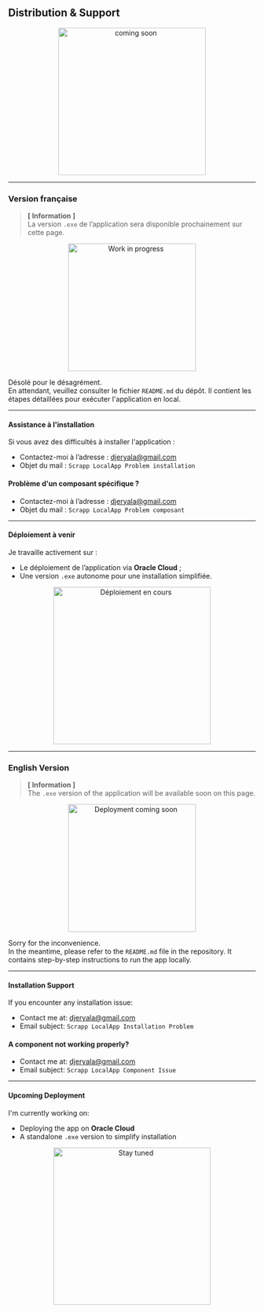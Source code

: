 ## Distribution & Support

<div align="center">
  <img src="https://media0.giphy.com/media/v1.Y2lkPTc5MGI3NjExNnpieHBhYTE4ZTB0MDBmNmEzN3hveWwxc3Q2OGVqanlrOGUzNjRiYyZlcD12MV9pbnRlcm5hbF9naWZfYnlfaWQmY3Q9Zw/lJNoBCvQYp7nq/giphy.gif" alt="coming soon" width="300"/>
</div>

---

### Version française

> **[ Information ]**  
> La version `.exe` de l’application sera disponible prochainement sur cette page.

<div align="center">
  <img src="https://media.giphy.com/media/v1.Y2lkPTc5MGI3NjExdzBxZ21uYTRzMHRyZW5hdzE3eGJja3FtdjF5eWpmZWZsdXV3czdwYSZlcD12MV9naWZzX3NlYXJjaCZjdD1n/l0HlNQ03J5JxX6lva/giphy.gif" width="260" alt="Work in progress"/>
</div>

Désolé pour le désagrément.  
En attendant, veuillez consulter le fichier `README.md` du dépôt. Il contient les étapes détaillées pour exécuter l'application en local.

---

#### Assistance à l'installation

Si vous avez des difficultés à installer l'application :
- Contactez-moi à l’adresse : [djeryala@gmail.com](mailto:djeryala@gmail.com)
- Objet du mail : `Scrapp LocalApp Problem installation`

#### Problème d'un composant spécifique ?

- Contactez-moi à l’adresse : [djeryala@gmail.com](mailto:djeryala@gmail.com)
- Objet du mail : `Scrapp LocalApp Problem composant`

---

#### Déploiement à venir

Je travaille activement sur :
- Le déploiement de l’application via **Oracle Cloud** ;
- Une version `.exe` autonome pour une installation simplifiée.

<div align="center">
  <img src="https://media.giphy.com/media/h4OGa0npayr99WEO7z/giphy.gif" alt="Déploiement en cours" width="320"/>
</div>

---

### English Version

> **[ Information ]**  
> The `.exe` version of the application will be available soon on this page.

<div align="center">
  <img src="https://media.giphy.com/media/v1.Y2lkPTc5MGI3NjExZ3NqNmp3dGgwODN6Z2hrZWh0b2dwbjA3Mmc3NmVnM3ZtbGVwaWJxcyZlcD12MV9naWZzX3NlYXJjaCZjdD1n/3ohhwF34cGDoFFhRfy/giphy.gif" width="260" alt="Deployment coming soon"/>
</div>

Sorry for the inconvenience.  
In the meantime, please refer to the `README.md` file in the repository. It contains step-by-step instructions to run the app locally.

---

#### Installation Support

If you encounter any installation issue:
- Contact me at: [djeryala@gmail.com](mailto:djeryala@gmail.com)
- Email subject: `Scrapp LocalApp Installation Problem`

#### A component not working properly?

- Contact me at: [djeryala@gmail.com](mailto:djeryala@gmail.com)
- Email subject: `Scrapp LocalApp Component Issue`

---

#### Upcoming Deployment

I'm currently working on:
- Deploying the app on **Oracle Cloud**
- A standalone `.exe` version to simplify installation

<div align="center">
  <img src="https://media.giphy.com/media/l2R01JcZ0aWwKFOw0/giphy.gif" alt="Stay tuned" width="320"/>
</div>
